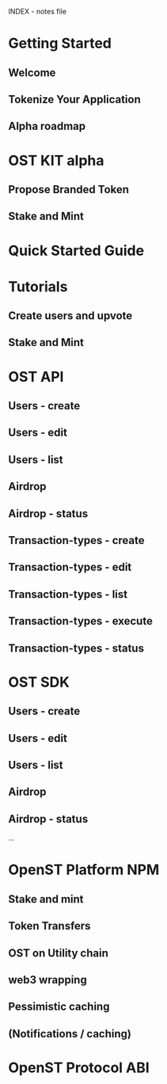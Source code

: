 INDEX - notes file

# Getting Started
## Welcome
## Tokenize Your Application
## Alpha roadmap

# OST KIT alpha
## Propose Branded Token
## Stake and Mint

# Quick Started Guide

# Tutorials
## Create users and upvote
## Stake and Mint

# OST API
## Users - create
## Users - edit
## Users - list

## Airdrop
## Airdrop - status

## Transaction-types - create
## Transaction-types - edit
## Transaction-types - list
## Transaction-types - execute
## Transaction-types - status

# OST SDK

## Users - create
## Users - edit
## Users - list

## Airdrop
## Airdrop - status
...

# OpenST Platform NPM

## Stake and mint
## Token Transfers
## OST on Utility chain
## web3 wrapping
## Pessimistic caching
## (Notifications / caching)

# OpenST Protocol ABI

